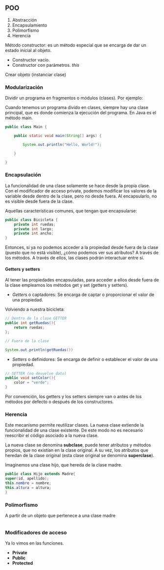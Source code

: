 ## POO

1. Abstracción
2. Encapsulamiento
3. Polimorfismo
4. Herencia

Método constructor: es un método especial que se encarga de dar un estado inicial al objeto.

- Constructor vacío.
- Constructor con parámetros. *this*

Crear objeto (instanciar clase)


### Modularización

Dividir un programa en fragmentos o módulos (clases). Por ejemplo:

Cuando tenemos un programa divido en clases, siempre hay una clase principal, que es donde comienza la ejecución del programa. En Java es el método main.

```java
public class Main {

    public static void main(String[] args) {

        System.out.println("Hello, World!");

    }

}
```

### Encapsulación

La funcionalidad de una clase solamente se hace desde la propia clase. Con el modificador de acceso private, podemos modificar los valores de la variable desde dentro de la clase, pero no desde fuera. Al encapsularlo, no es visible desde fuera de la clase.

Aquellas características comunes, que tengan que encapsularse:

```java
public class Bicicleta {
    private int ruedas;
    private int largo;
    private int ancho;
}
```

Entonces, si ya no podemos acceder a la propiedad desde fuera de la clase (puesto que no está visible), ¿cómo podemos ver sus atributos? A través de los métodos. A través de ellos, las clases podrán interactuar entre sí.


#### Getters y setters

Al tener las propiedades encapsuladas, para acceder a ellos desde fuera de la clase empleamos los métodos get y set (getters y setters).

- *Getters* o captadores: Se encarga de captar o proporcionar el valor de una propiedad.

Volviendo a nuestra bicicleta:

```java
// Dentro de la clase GETTER
public int getRuedas(){
    return ruedas;
};

// Fuera de la clase

System.out.println(getRuedas())
```

- *Setters* o definidores: Se encarga de definir o establecer el valor de una propiedad.

```java
// SETTER (no devuelve dato)
public void setColor(){
    color = "verde";
}
```

Por convención, los getters y los setters siempre van o antes de los métodos por defecto o después de los constructores.

### Herencia

Este mecanismo permite reutilizar clases. La nueva clase extiende la funcionalidad de una clase existente. De este modo no es necesario reescribir el código asociado a la nueva clase.

La nueva clase se denomina **subclase**, puede tener atributos y métodos propios, que no existían en la clase original. A su vez, los atributos que heredan de la clase original (esta clase original se denomina **superclase**).

Imaginemos una clase hijo, que hereda de la clase madre.

```java
public class Hijo extends Madre{
super(id, apellido);
this.nombre = nombre;
this.altura = altura;
}
```

### Polimorfismo

A partir de un objeto que pertenece a una clase madre


```java

```


### Modificadores de acceso

Ya lo vimos en las funciones.

- **Private**
- **Public**
- **Protected**
